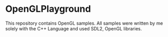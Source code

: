 # OpenGLPlayground
This repository contains OpenGL samples. All samples were written by me solely with the C++ Language and used SDL2, OpenGL libraries.

